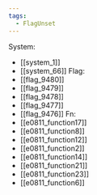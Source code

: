 ```yaml
---
tags:
  - FlagUnset
---
```

System:
- [[system_1]]
- [[system_66]]
Flag:
- [[flag_9480]]
- [[flag_9479]]
- [[flag_9478]]
- [[flag_9477]]
- [[flag_9476]]
Fn:
- [[e0811_function17]]
- [[e0811_function8]]
- [[e0811_function12]]
- [[e0811_function2]]
- [[e0811_function14]]
- [[e0811_function21]]
- [[e0811_function23]]
- [[e0811_function6]]

